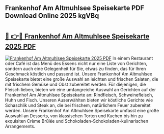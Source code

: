 ## Frankenhof Am Altmuhlsee Speisekarte PDF Download Online 2025 kgVBq

# <h2><a href="http://gc5zwl.nevu.top/?p=Frankenhof+Am+Altmuhlsee+Speisekarte">🔗 👉🔴 Frankenhof Am Altmuhlsee Speisekarte 2025 PDF</a></h2>

[![Frankenhof Am Altmuhlsee Speisekarte 2025 PDF](https://i.imgur.com/dBaPXMq.png)](http://gc5zwl.nevu.top/?p=Frankenhof+Am+Altmuhlsee+Speisekarte)
In einem Restaurant oder Café ist das Menü des Essens nicht nur eine Liste von Gerichten, sondern auch eine Gelegenheit für Sie, etwas zu finden, das für Ihren Geschmack köstlich und passend ist. Unsere Frankenhof Am Altmuhlsee Speisekarte bietet eine große Auswahl an leichten und frischen Salaten, die mit frischem Gemüse und Obst zubereitet werden. Für diejenigen, die Fleisch lieben, bieten wir eine umfangreiche Auswahl an Gerichten auf der Frankenhof Am Altmuhlsee Speisekarte an: Rindfleisch, Schweinefleisch, Huhn und Fisch. Unseren Auserwählten bieten wir köstliche Gerichte wie Schaschlik und Steak an, die bei frischem, natürlichem Feuer zubereitet werden. Unsere Frankenhof Am Altmuhlsee Speisekarte umfasst eine große Auswahl an Desserts, von klassischen Torten und Kuchen bis hin zu exquisiten Crème Brûlée und Schokoladen-Schokoladen-kulinarischen Arrangements.
